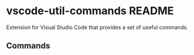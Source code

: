 # vscode-util-commands README

Extension for Visual Studio Code that provides a set of useful commands.

## Commands
